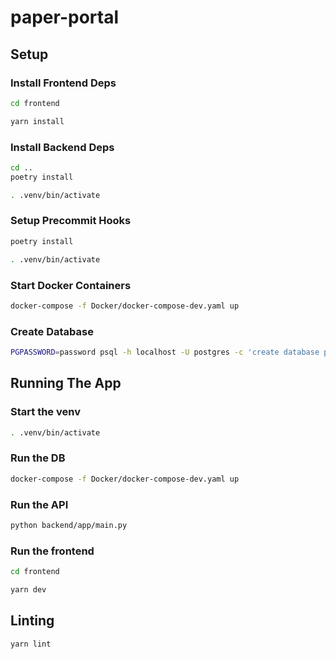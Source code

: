 # paper-portal

## Setup

### Install Frontend Deps

```bash
cd frontend

yarn install
```

### Install Backend Deps

```bash
cd ..
poetry install

. .venv/bin/activate
```

### Setup Precommit Hooks

```bash
poetry install

. .venv/bin/activate
```

### Start Docker Containers

```bash
docker-compose -f Docker/docker-compose-dev.yaml up
```

### Create Database

```bash
PGPASSWORD=password psql -h localhost -U postgres -c 'create database paperportal encoding 'utf8' template template1;'
```

## Running The App

### Start the venv

```bash
. .venv/bin/activate
```

### Run the DB

```bash
docker-compose -f Docker/docker-compose-dev.yaml up
```

### Run the API

```bash
python backend/app/main.py
```

### Run the frontend

```bash
cd frontend

yarn dev
```

## Linting

```bash
yarn lint
```
